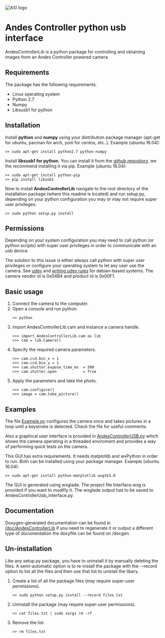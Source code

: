 [//]: # (This is a markdown document. Use a markdown viewer for easier reading.)

![ASI logo](./docgen/asi_banner.png)

Andes Controller python usb interface
============

AndesControllerLib is a python package for controlling and obtaining images from an Andes Controller powered camera.

Requirements
------------
The package has the following requirements.

* Linux operating system
* Python 2.7
* Numpy
* Libsusb1 for python

Installation
------------
Install **python** and **numpy** using your distribution package manager (apt-get for ubuntu, pacman for arch, yum for centos, etc..). Example (ubuntu 16.04):

~~~
>> sudo apt-get install python2.7 python-numpy
~~~

Install **libsusb1 for python**. You can install it from the [github repository](https://github.com/vpelletier/python-libusb1), we the recommend installing it via pip. Example (ubuntu 16.04):

~~~
>> sudo apt-get install python-pip
>> pip install libusb1
~~~

Now to install **AndesControllerLib** navigate to the root directory of the installation package (where this readme is located) and run setup.py, depending on your python configuration you may or may not require super user privileges:

~~~
>> sudo python setup.py install
~~~

Permissions
------------

Depending on your system configuration you may need to call python (or python scripts) with super user privileges in order to communicate with an usb device.

The solution to this issue is either always call python with super user privileges or configure your operating system to let any user use the camera. See [udev](https://wiki.debian.org/udev) and [writing udev rules](http://reactivated.net/writing_udev_rules.html#example-printer) for debian-based systems. The camera vendor id is 0x04B4 and product id is 0x00F1.

Basic usage
------------

 1. Connect the camera to the computer.
 2. Open a console and run python.
    ~~~
    >> python
    ~~~
 3. Import AndesControllerLib.cam and instance a camera handle.
    ~~~
    >>> import AndesControllerLib.cam as lib
    >>> cam = lib.Camera()
    ~~~
 4. Specify the required camera parameters.
    ~~~
    >>> cam.ccd.bin_x = 1
    >>> cam.ccd.bin_y = 1
    >>> cam.shutter.expose_time_ms  = 500
    >>> cam.shutter.open            = True
    ~~~
 5. Apply the parameters and take the photo.
    ~~~
    >>> cam.configure()
    >>> image = cam.take_picture()
    ~~~

Examples
------------

The file [Example.py](Example.py) configures the camera once and takes pictures in a loop until a keystroke is detected. Check the file for useful comments.

Also a graphical user interface is provided in [AndesControllerUSB.py](AndesControllerUSB/AndesControllerUSB.py) which shows the camera operating in a threaded enviroment and provides a way of performing quick tests on the camera.

This GUI has extra requirements. It needs matplotlib and wxPython in order to run. Both can be installed using your package manager. Example (ubuntu 16.04):

~~~
>> sudo apt-get install python-matplotlib wxgtk3.0
~~~

The GUI is generated using wxglade. The project file Interface.wxg is provided if you want to modifiy it. The wxglade output has to be saved to AndesControllerUsb_Interface.py.

Documentation
------------
Doxygen-generated documentation can be found in [/doc/AndesControllerLib](/doc/AndesControllerLib/html/index.html) if you need to regenerate it or output a different type of documentation the doxyfile can be found on /docgen

Un-installation
------------
Like any setup.py package, you have to uninstall it by manually deleting the files. A semi-automatic option is to re-install the package with the --record option to list all the files and then use that list to unistall the libary.

 1. Create a list of all the package files (may require super-user permissions).
    ~~~
    >> sudo python setup.py install --record files.txt
    ~~~
 2. Uninstall the package (may require super-user permissions).
    ~~~
    >> cat files.txt | sudo xargs rm -rf
    ~~~
 3. Remove the list.
    ~~~
    >> rm files.txt
    ~~~
